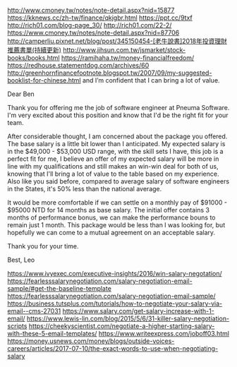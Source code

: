 http://www.cmoney.tw/notes/note-detail.aspx?nid=15877
https://kknews.cc/zh-tw/finance/qkjgbr.html
https://ppt.cc/9txf
http://rich01.com/blog-page_30/
http://rich01.com/22-2/
https://www.cmoney.tw/notes/note-detail.aspx?nid=87706
http://camperliu.pixnet.net/blog/post/345150454-[老牛說書]2018年投資理財推薦書單(持續更新)
http://www.jihsun.com.tw/jsmarket/stock-books/books.html
https://ramihaha.tw/money-financialfreedom/
https://redhouse.statementdog.com/archives/60
http://greenhornfinancefootnote.blogspot.tw/2007/09/my-suggested-booklist-for-chinese.html
and I’m confident that I can bring a lot of value.

Dear Ben

Thank you for offering me the job of software engineer at Pneuma Software. I'm very excited about this position and know that I'd be the right fit for your team.

After considerable thought, I am concerned about the package you offered. The base salary is a little bit lower than I anticipated. My expected salary is in the $49,000 - $53,000 USD range, with the skill sets I have, this job is a perfect fit for me, I believe an offer of my expected salary will be more in line with my qualifications and still makes an win-win deal for both of us, knowing that I'll bring a lot of value to the table based on my experience. Also like you said before, compared to average salary of software engineers in the States, it's 50% less than the national average. 

It would be more comfortable if we can settle on a monthly pay of $91000 - $95000 NTD for 14 months as base salary. The initial offer contains 3 months of performance bonus, we can make the performance bouns to remain just 1 month. This package would be less than I was looking for, but hopefully we can come to a mutual agreement on an acceptable salary.

Thank you for your time. 

Best,
Leo

https://www.ivyexec.com/executive-insights/2016/win-salary-negotation/
https://fearlesssalarynegotiation.com/salary-negotiation-email-sample/#get-the-baseline-template
https://fearlesssalarynegotiation.com/salary-negotiation-email-sample/
https://business.tutsplus.com/tutorials/how-to-negotiate-your-salary-via-email--cms-27031
https://www.salary.com/get-salary-increase-with-1-email/
https://www.lewis-lin.com/blog/2015/5/6/31-killer-salary-negotiation-scripts
https://cheekyscientist.com/negotiate-a-higher-starting-salary-with-these-5-email-templates/
https://www.writeexpress.com/joboff03.html
https://money.usnews.com/money/blogs/outside-voices-careers/articles/2017-07-10/the-exact-words-to-use-when-negotiating-salary
